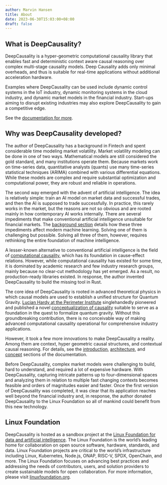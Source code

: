 ```yaml
---
author: Marvin Hansen
title: About
date: 2023-06-30T15:03:00+08:00
draft: false
---
```


[//]: # (SPDX-License-Identifier: CC-BY-4.0)

## What is DeepCausality?

DeepCausality is a hyper-geometric computational causality library that enables fast and deterministic context aware
causal reasoning over complex multi-stage causality models. Deep Causality adds only minimal overheads, and thus is
suitable for real-time applications without additional acceleration hardware.

Examples where DeepCausality can be used include dynamic control systems in the IoT industry, dynamic monitoring systems
in the cloud industry, and dynamic market models in the financial industry. Start-ups aiming to disrupt existing
industries may also explore DeepCausality to gain a competitive edge.

See the [documentation for more](/docs/intro/).

## Why was DeepCausality developed?

The author of DeepCausality has a background in Fintech and spent considerable time modeling market volatility. Market
volatility modeling can be done in one of two ways. Mathematical models are still considered the gold standard, and many
institutions operate them. Because markets work on time-series data, quantitative analysts (quants) use many time-series
statistical techniques (ARIMA) combined with various differential equations. While these models are complex and require
substantial optimization and computational power, they are robust and reliable in operations.

The second way emerged with the advent of artificial intelligence. The idea is relatively simple: train an AI model on
market data and successful trades, and then the AI is supposed to trade successfully. In practice, this rarely works in
the market, but the reasons are not so obvious and are rooted mainly in how contemporary AI works internally. There are
several impediments that make conventional artificial intelligence unsuitable for financial markets.
The [background section](/docs/background/) details how these three impediments affect modern machine learning.
Solving one of them is challenging but possible. Solving all three of them, however, requires rethinking the entire
foundation of machine intelligence.

A lesser-known alternative to conventional artificial intelligence is the field
of [computational causality](https://direct.mit.edu/books/book/4789/Computation-Causation-and-Discovery), which has
its foundation in cause-effect relations. However, while computational causality has existed for some time, it is
dominated by academic research and few industry research groups, mainly because no clear-cut methodology has yet
emerged. As a result, no production-ready libraries existed. In response, the author invented DeepCausality to build the
missing tool in Rust.

The core idea of DeepCausality is rooted in advanced theoretical physics in which causal models are used to establish a
unified structure for Quantum Gravity. [Lucian Hardy at the
Perimeter Institute](https://perimeterinstitute.ca/people/lucien-hardy) singlehandedly pioneered and published a
novel [conceptualization of
causality](https://arxiv.org/abs/gr-qc/0509120) suitable to serve as a foundation in the quest to formalize
quantum gravity. Without this groundbreaking contribution, there is no conceivable way of making advanced computational
causality operational for comprehensive industry applications.

However, it took a few more innovations to make DeepCausality a reality. Among them are context, hyper geometric causal
structures, and contextual causal reasoning. For details, see
the [introduction](https://deepcausality.com/docs/intro/), [architecture](/docs/architecture/),
and [concept](https://deepcausality.com/docs/concepts/) sections of the documentation.

Before DeepCausality, complex market models were challenging to build, hard to understand, and required a lot of
expensive hardware. With DeepCausality, capturing intricate patterns up to four-dimensional spaces and analyzing them
in relation to multiple fast changing contexts becomes feasible and orders of magnitudes easier and faster.
Once the first version of DeepCausality was completed, it was clear that its application reaches well beyond the
financial industry and, in response, the author donated DeepCausality to the Linux Foundation so all of mankind could
benefit from this new technology.

## Linux Foundation

DeepCausality is hosted as a sandbox project at
the [Linux Foundation for data and artificial intelligence](https://lfaidata.foundation/).
The Linux Foundation is the world’s leading home for collaboration on open source software, hardware, standards, and
data. Linux Foundation projects are critical to the world’s infrastructure including Linux, Kubernetes, Node.js, ONAP,
RISC-V, SPDX, OpenChain, and more. The Linux Foundation focuses on advancing best practices and addressing the needs of
contributors, users, and solution providers to create sustainable models for open collaboration. For more information,
please visit  [linuxfoundation.org](https://www.linuxfoundation.org/). 